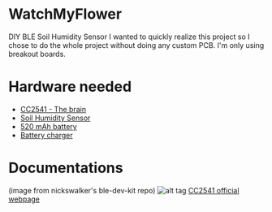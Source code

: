 # WatchMyFlower
DIY BLE Soil Humidity Sensor
I wanted to quickly realize this project so I chose to do the whole project without doing any custom PCB. I'm only using breakout boards.

# Hardware needed
* [CC2541 - The brain](https://www.aliexpress.com/item/HM-10-cc2541-4-0-BLE-bluetooth-to-uart-transceiver-Module-Central-Peripheral-switching-iBeacon-AirLocate/32652355508.html)
* [Soil Humidity Sensor](https://www.aliexpress.com/item/10pcs-Soil-Humidity-Sensor-Module-Hygrometer-Detection-Module-for-Arduino-AVR/32576273359.html)
* [520 mAh battery](https://www.aliexpress.com/item/3-7V-560mAh-602248-Lithium-Polymer-Li-Po-Rechargeable-li-ion-Battery-For-Mp3-MP4-MP5/32667349115.html)
* [Battery charger](https://www.aliexpress.com/item/1pcs-5V-Mini-MICRO-USB-1A-TP4056-Lithium-Battery-Charging-Charger-Module-Worldwide-2425/32405356563.html)

# Documentations

(image from nickswalker's ble-dev-kit repo)
![alt tag](https://github.com/nickswalker/ble-dev-kit/blob/master/images/hm-10-pinout.png)
[CC2541 official webpage](http://www.ti.com/product/CC2541)
